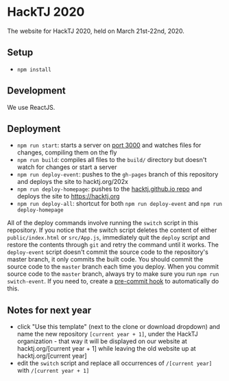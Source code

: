 # HackTJ 2020

The website for HackTJ 2020, held on March 21st-22nd, 2020.

## Setup

-   `npm install`

## Development

We use ReactJS.

## Deployment

-   `npm run start`: starts a server on [port 3000](localhost:3000) and watches files for changes, compiling them on the fly
-   `npm run build`: compiles all files to the `build/` directory but doesn't watch for changes or start a server
-   `npm run deploy-event`: pushes to the `gh-pages` branch of this repository and deploys the site to hacktj.org/202x
-   `npm run deploy-homepage`: pushes to the [hacktj.github.io repo](https://github.com/HackTJ/hacktj.github.io) and deploys the site to <https://hacktj.org>
-   `npm run deploy-all`: shortcut for both `npm run deploy-event` and `npm run deploy-homepage`

All of the deploy commands involve running the `switch` script in this repository. If you notice that the switch script deletes the content of either `public/index.html` or `src/App.js`, immediately quit the `deploy` script and restore the contents through `git` and retry the command until it works. The `deploy-event` script doesn't commit the source code to the repository's master branch, it only commits the built code. You should commit the source code to the `master` branch each time you deploy. When you commit source code to the `master` branch, always try to make sure you run `npm run switch-event`. If you need to, create a [pre-commit hook](https://git-scm.com/docs/githooks#_pre_commit) to automatically do this.

## Notes for next year

-   click "Use this template" (next to the clone or download dropdown) and name the new repository `[current year + 1]`, under the HackTJ organization - that way it will be displayed on our website at hacktj.org/[current year + 1] while leaving the old website up at hacktj.org/[current year]
-   edit the `switch` script and replace all occurrences of `/[current year]` with `/[current year + 1]`
